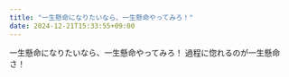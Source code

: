 ```yaml
---
title: "一生懸命になりたいなら、一生懸命やってみろ！"
date: 2024-12-21T15:33:55+09:00
---
```

一生懸命になりたいなら、一生懸命やってみろ！
過程に惚れるのが一生懸命さ！
